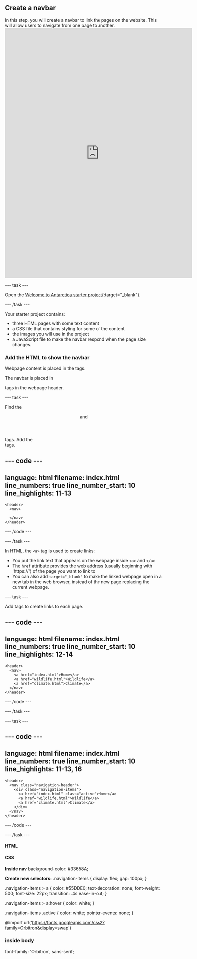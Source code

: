## Create a navbar

<div style="display: flex; flex-wrap: wrap">
<div style="flex-basis: 200px; flex-grow: 1; margin-right: 15px;">
In this step, you will create a navbar to link the pages on the website. This will allow users to navigate from one page to another.
</div>
<div>
<iframe src="https://editor.raspberrypi.org/en/embed/viewer/welcome-to-Antarctica-step2" width="600" height="800" frameborder="0" marginwidth="0" marginheight="0" allowfullscreen> </iframe>
</div>
</div>

--- task ---

Open the [Welcome to Antarctica starter project](https://staging-editor.raspberrypi.org/en/projects/welcome-to-Antarctica-starter){:target="_blank"}.

--- /task ---

Your starter project contains:
+ three HTML pages with some text content
+ a CSS file that contains styling for some of the content
+ the images you will use in the project
+ a JavaScript file to make the navbar respond when the page size changes.


### Add the HTML to show the navbar

Webpage content is placed in the <body> tags.

The navbar is placed in <nav> tags in the webpage header.

--- task ---

Find the <header> and </header> tags.
Add the <nav> tags.

--- code ---
---
language: html
filename: index.html
line_numbers: true
line_number_start: 10
line_highlights: 11-13
---
    <header>
      <nav>
        
      </nav>
    </header>

--- /code ---

--- /task ---

In HTML, the `<a>` tag is used to create links: 

+ You put the link text that appears on the webpage inside `<a>` and `</a>` 
+ The `href` attribute provides the web address (usually beginning with 'https://') of the page you want to link to 
+ You can also add `target="_blank"` to make the linked webpage open in a new tab in the web browser, instead of the new page replacing the current webpage.

--- task ---

Add <a> tags to create links to each page.

--- code ---
---
language: html
filename: index.html
line_numbers: true
line_number_start: 10
line_highlights: 12-14
---
    <header>
      <nav>
        <a href="index.html">Home</a>
        <a href="wildlife.html">Wildlife</a>
        <a href="climate.html">Climate</a>
      </nav>
    </header>

--- /code ---

--- /task ---

--- task ---

--- code ---
---
language: html
filename: index.html
line_numbers: true
line_number_start: 10
line_highlights: 11-13, 16
---
    <header>
      <nav class="navigation-header">
        <div class="navigation-items">
          <a href="index.html" class="active">Home</a>
          <a href="wildlife.html">Wildlife</a>
          <a href="climate.html">Climate</a>
        </div>
      </nav>
    </header>

--- /code ---

--- /task ---

#### HTML

#### CSS

**Inside nav**
background-color: #33658A;

**Create new selectors:**
.navigation-items {
    display: flex;
    gap: 100px;
}

.navigation-items > a {
    color: #55DDE0;
    text-decoration: none;
    font-weight: 500;
    font-size: 22px;
    transition: .4s ease-in-out;
}

.navigation-items > a:hover {
    color: white;
}

.navigation-items .active {
    color: white;
    pointer-events: none;
}

@import url('https://fonts.googleapis.com/css2?family=Orbitron&display=swap')

### inside body
font-family: 'Orbitron', sans-serif;